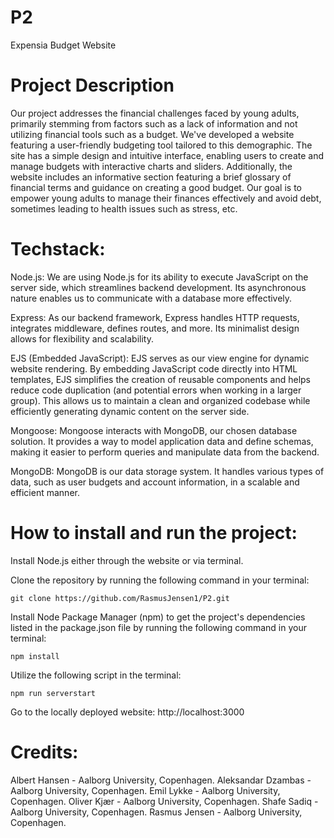 # P2

Expensia Budget Website

# Project Description

Our project addresses the financial challenges faced by young adults, primarily stemming from factors such as a lack of information and not utilizing financial tools such as a budget. We've developed a website featuring a user-friendly budgeting tool tailored to this demographic. The site has a simple design and intuitive interface, enabling users to create and manage budgets with interactive charts and sliders. Additionally, the website includes an informative section featuring a brief glossary of financial terms and guidance on creating a good budget. Our goal is to empower young adults to manage their finances effectively and avoid debt, sometimes leading to health issues such as stress, etc.

# Techstack:

Node.js: We are using Node.js for its ability to execute JavaScript on the server side, which streamlines backend development. Its asynchronous nature enables us to communicate with a database more effectively.

Express: As our backend framework, Express handles HTTP requests, integrates middleware, defines routes, and more. Its minimalist design allows for flexibility and scalability.

EJS (Embedded JavaScript): EJS serves as our view engine for dynamic website rendering. By embedding JavaScript code directly into HTML templates, EJS simplifies the creation of reusable components and helps reduce code duplication (and potential errors when working in a larger group). This allows us to maintain a clean and organized codebase while efficiently generating dynamic content on the server side.

Mongoose: Mongoose interacts with MongoDB, our chosen database solution. It provides a way to model application data and define schemas, making it easier to perform queries and manipulate data from the backend.

MongoDB: MongoDB is our data storage system. It handles various types of data, such as user budgets and account information, in a scalable and efficient manner.

# How to install and run the project:

Install Node.js either through the website or via terminal.

Clone the repository by running the following command in your terminal:

```
git clone https://github.com/RasmusJensen1/P2.git
```

Install Node Package Manager (npm) to get the project's dependencies listed in the package.json file by running the following command in your terminal:

```
npm install
```

Utilize the following script in the terminal:

```
npm run serverstart
```

Go to the locally deployed website:
http://localhost:3000

# Credits:

Albert Hansen - Aalborg University, Copenhagen.
Aleksandar Dzambas - Aalborg University, Copenhagen.
Emil Lykke - Aalborg University, Copenhagen.
Oliver Kjær - Aalborg University, Copenhagen.
Shafe Sadiq - Aalborg University, Copenhagen.
Rasmus Jensen - Aalborg University, Copenhagen.

